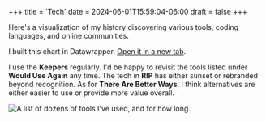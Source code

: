 +++
title = 'Tech'
date = 2024-06-01T15:59:04-06:00
draft = false
+++

Here's a visualization of my history discovering various tools, coding languages, and online communities.

I built this chart in Datawrapper. [Open it in a new tab](https://www.datawrapper.de/_/MKPpj/?v=27).

I use the **Keepers** regularly. I'd be happy to revisit the tools listed under **Would Use Again** any time. The tech in **RIP** has either sunset or rebranded beyond recognition. As for **There Are Better Ways**, I think alternatives are either easier to use or provide more value overall.

<div style="min-height:1616px"><script type="text/javascript" defer src="https://datawrapper.dwcdn.net/MKPpj/embed.js?v=28" charset="utf-8"></script><noscript><img src="https://datawrapper.dwcdn.net/MKPpj/full.png" alt="A list of dozens of tools I've used, and for how long. " /></noscript></div>